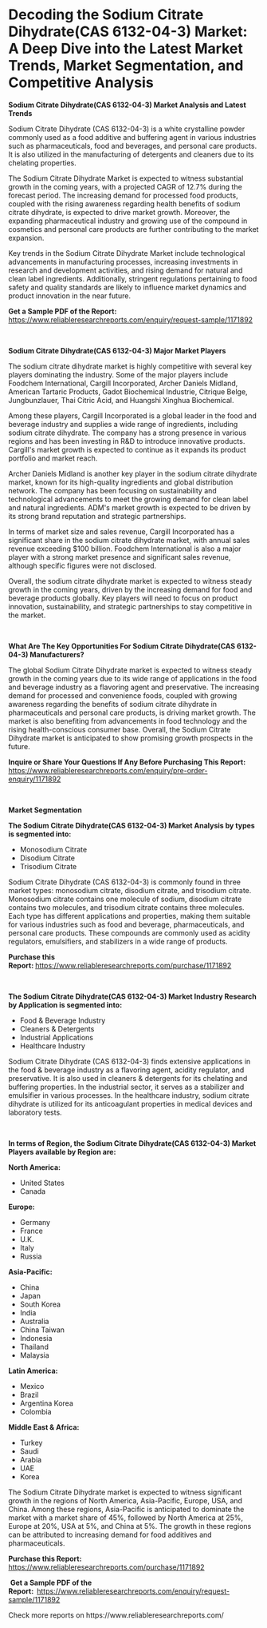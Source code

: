 <p><h1>Decoding the Sodium Citrate Dihydrate(CAS 6132-04-3) Market: A Deep Dive into the Latest Market Trends, Market Segmentation, and Competitive Analysis</h1></p><p><strong>Sodium Citrate Dihydrate(CAS 6132-04-3) Market Analysis and Latest Trends</strong></p>
<p><p>Sodium Citrate Dihydrate (CAS 6132-04-3) is a white crystalline powder commonly used as a food additive and buffering agent in various industries such as pharmaceuticals, food and beverages, and personal care products. It is also utilized in the manufacturing of detergents and cleaners due to its chelating properties.</p><p>The Sodium Citrate Dihydrate Market is expected to witness substantial growth in the coming years, with a projected CAGR of 12.7% during the forecast period. The increasing demand for processed food products, coupled with the rising awareness regarding health benefits of sodium citrate dihydrate, is expected to drive market growth. Moreover, the expanding pharmaceutical industry and growing use of the compound in cosmetics and personal care products are further contributing to the market expansion.</p><p>Key trends in the Sodium Citrate Dihydrate Market include technological advancements in manufacturing processes, increasing investments in research and development activities, and rising demand for natural and clean label ingredients. Additionally, stringent regulations pertaining to food safety and quality standards are likely to influence market dynamics and product innovation in the near future.</p></p>
<p><strong>Get a Sample PDF of the Report:&nbsp;</strong> <a href="https://www.reliableresearchreports.com/enquiry/request-sample/1171892">https://www.reliableresearchreports.com/enquiry/request-sample/1171892</a></p>
<p>&nbsp;</p>
<p><strong>Sodium Citrate Dihydrate(CAS 6132-04-3) Major Market Players</strong></p>
<p><p>The sodium citrate dihydrate market is highly competitive with several key players dominating the industry. Some of the major players include Foodchem International, Cargill Incorporated, Archer Daniels Midland, American Tartaric Products, Gadot Biochemical Industrie, Citrique Belge, Jungbunzlauer, Thai Citric Acid, and Huangshi Xinghua Biochemical.</p><p>Among these players, Cargill Incorporated is a global leader in the food and beverage industry and supplies a wide range of ingredients, including sodium citrate dihydrate. The company has a strong presence in various regions and has been investing in R&D to introduce innovative products. Cargill's market growth is expected to continue as it expands its product portfolio and market reach.</p><p>Archer Daniels Midland is another key player in the sodium citrate dihydrate market, known for its high-quality ingredients and global distribution network. The company has been focusing on sustainability and technological advancements to meet the growing demand for clean label and natural ingredients. ADM's market growth is expected to be driven by its strong brand reputation and strategic partnerships.</p><p>In terms of market size and sales revenue, Cargill Incorporated has a significant share in the sodium citrate dihydrate market, with annual sales revenue exceeding $100 billion. Foodchem International is also a major player with a strong market presence and significant sales revenue, although specific figures were not disclosed.</p><p>Overall, the sodium citrate dihydrate market is expected to witness steady growth in the coming years, driven by the increasing demand for food and beverage products globally. Key players will need to focus on product innovation, sustainability, and strategic partnerships to stay competitive in the market.</p></p>
<p>&nbsp;</p>
<p><strong>What Are The Key Opportunities For Sodium Citrate Dihydrate(CAS 6132-04-3) Manufacturers?</strong></p>
<p><p>The global Sodium Citrate Dihydrate market is expected to witness steady growth in the coming years due to its wide range of applications in the food and beverage industry as a flavoring agent and preservative. The increasing demand for processed and convenience foods, coupled with growing awareness regarding the benefits of sodium citrate dihydrate in pharmaceuticals and personal care products, is driving market growth. The market is also benefiting from advancements in food technology and the rising health-conscious consumer base. Overall, the Sodium Citrate Dihydrate market is anticipated to show promising growth prospects in the future.</p></p>
<p><strong>Inquire or Share Your Questions If Any Before Purchasing This Report:</strong> <a href="https://www.reliableresearchreports.com/enquiry/pre-order-enquiry/1171892">https://www.reliableresearchreports.com/enquiry/pre-order-enquiry/1171892</a></p>
<p>&nbsp;</p>
<p><strong>Market Segmentation</strong></p>
<p><strong>The Sodium Citrate Dihydrate(CAS 6132-04-3) Market Analysis by types is segmented into:</strong></p>
<p><ul><li>Monosodium Citrate</li><li>Disodium Citrate</li><li>Trisodium Citrate</li></ul></p>
<p><p>Sodium Citrate Dihydrate (CAS 6132-04-3) is commonly found in three market types: monosodium citrate, disodium citrate, and trisodium citrate. Monosodium citrate contains one molecule of sodium, disodium citrate contains two molecules, and trisodium citrate contains three molecules. Each type has different applications and properties, making them suitable for various industries such as food and beverage, pharmaceuticals, and personal care products. These compounds are commonly used as acidity regulators, emulsifiers, and stabilizers in a wide range of products.</p></p>
<p><strong>Purchase this Report:&nbsp;</strong><a href="https://www.reliableresearchreports.com/purchase/1171892">https://www.reliableresearchreports.com/purchase/1171892</a></p>
<p>&nbsp;</p>
<p><strong>The Sodium Citrate Dihydrate(CAS 6132-04-3) Market Industry Research by Application is segmented into:</strong></p>
<p><ul><li>Food & Beverage Industry</li><li>Cleaners & Detergents</li><li>Industrial Applications</li><li>Healthcare Industry</li></ul></p>
<p><p>Sodium Citrate Dihydrate (CAS 6132-04-3) finds extensive applications in the food & beverage industry as a flavoring agent, acidity regulator, and preservative. It is also used in cleaners & detergents for its chelating and buffering properties. In the industrial sector, it serves as a stabilizer and emulsifier in various processes. In the healthcare industry, sodium citrate dihydrate is utilized for its anticoagulant properties in medical devices and laboratory tests.</p></p>
<p>&nbsp;</p>
<p><strong>In terms of Region, the Sodium Citrate Dihydrate(CAS 6132-04-3) Market Players available by Region are:</strong></p>
<p>
    <p> <strong> North America: </strong>
        <ul>
            <li>United States</li>
            <li>Canada</li>
        </ul>
        </p> 
    <p> <strong> Europe: </strong>
        <ul>
            <li>Germany</li>
            <li>France</li>
            <li>U.K.</li>
            <li>Italy</li>
            <li>Russia</li>
        </ul>
        </p> 
    <p> <strong> Asia-Pacific: </strong>
        <ul>
            <li>China</li>
            <li>Japan</li>
            <li>South Korea</li>
            <li>India</li>
            <li>Australia</li>
            <li>China Taiwan</li>
            <li>Indonesia</li>
            <li>Thailand</li>
            <li>Malaysia</li>
        </ul>
        </p> 
    <p> <strong> Latin America: </strong>
        <ul>
            <li>Mexico</li>
            <li>Brazil</li>
            <li>Argentina Korea</li>
            <li>Colombia</li>
        </ul>
        </p> 
    <p> <strong> Middle East & Africa: </strong>
        <ul>
            <li>Turkey</li>
            <li>Saudi</li>
            <li>Arabia</li>
            <li>UAE</li>
            <li>Korea</li>
        </ul>
    </p>
    </p>
<p><p>The Sodium Citrate Dihydrate market is expected to witness significant growth in the regions of North America, Asia-Pacific, Europe, USA, and China. Among these regions, Asia-Pacific is anticipated to dominate the market with a market share of 45%, followed by North America at 25%, Europe at 20%, USA at 5%, and China at 5%. The growth in these regions can be attributed to increasing demand for food additives and pharmaceuticals.</p></p>
<p><strong>Purchase this Report: </strong><a href="https://www.reliableresearchreports.com/purchase/1171892">https://www.reliableresearchreports.com/purchase/1171892</a></p>
<p>&nbsp;<strong>Get a Sample PDF of the Report:&nbsp;&nbsp;</strong><a href="https://www.reliableresearchreports.com/enquiry/request-sample/1171892">https://www.reliableresearchreports.com/enquiry/request-sample/1171892</a></p>
<p><strong></strong></p>
<p>Check more reports on https://www.reliableresearchreports.com/</p>
